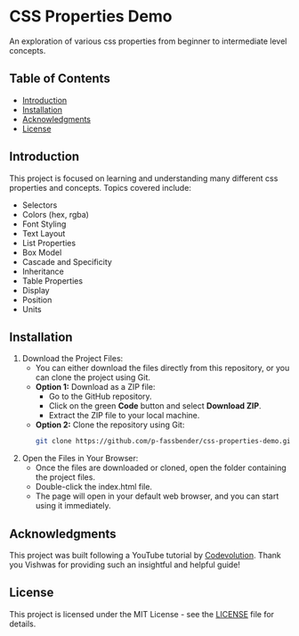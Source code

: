 # CSS Properties Demo
An exploration of various css properties from beginner to intermediate level concepts.

## Table of Contents
- [Introduction](#usage)
- [Installation](#installation)
- [Acknowledgments](#acknowledgments)
- [License](#license)

## Introduction
This project is focused on learning and understanding many different css properties and concepts. Topics covered include:
- Selectors
- Colors (hex, rgba)
- Font Styling
- Text Layout
- List Properties
- Box Model
- Cascade and Specificity
- Inheritance
- Table Properties
- Display
- Position
- Units

## Installation
1. Download the Project Files:
    - You can either download the files directly from this repository, or you can clone the project using Git.
    - **Option 1:** Download as a ZIP file:
      - Go to the GitHub repository.
      - Click on the green **Code** button and select **Download ZIP**.
      - Extract the ZIP file to your local machine.
    - **Option 2:** Clone the repository using Git:
      ```bash
      git clone https://github.com/p-fassbender/css-properties-demo.git

2. Open the Files in Your Browser:
    - Once the files are downloaded or cloned, open the folder containing the project files.
    - Double-click the index.html file.
    - The page will open in your default web browser, and you can start using it immediately.

## Acknowledgments
This project was built following a YouTube tutorial by [Codevolution](https://www.youtube.com/watch?v=Icf5D3fEKbM). 
Thank you Vishwas for providing such an insightful and helpful guide!

## License
This project is licensed under the MIT License - see the [LICENSE](LICENSE) file for details.

